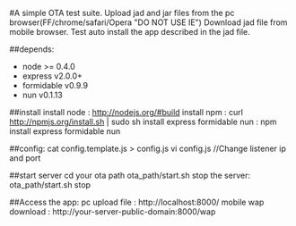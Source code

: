 #A simple OTA test suite.
Upload jad and jar files from the pc browser(FF/chrome/safari/Opera "DO NOT USE IE")
Download jad file from mobile browser. Test auto install the app described in the jad file.

##depends:
  * node >= 0.4.0
  * express v2.0.0+
  * formidable v0.9.9
  * nun v0.1.13

##install
    install node        : http://nodejs.org/#build
    install npm         : curl http://npmjs.org/install.sh | sudo sh
    install express formidable nun    : npm install express formidable nun
 
##config:
    cat config.template.js > config.js
    vi config.js //Change listener ip and port

##start server
    cd your ota path
    ota_path/start.sh
    stop the server: ota_path/start.sh stop

##Access the app:
    pc upload file      : http://localhost:8000/
    mobile wap download : http://your-server-public-domain:8000/wap

